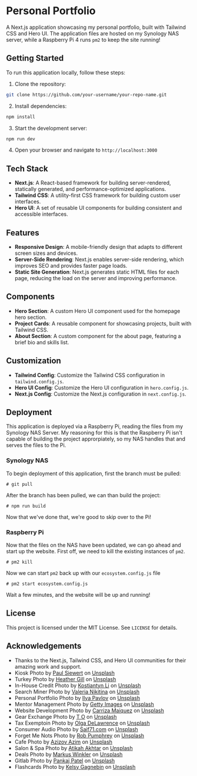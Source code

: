 # Personal Portfolio

A Next.js application showcasing my personal portfolio, built with Tailwind CSS and Hero UI. The application files are hosted on my Synology NAS server, while a Raspberry Pi 4 runs `pm2` to keep the site running!

## Getting Started

To run this application locally, follow these steps:

1. Clone the repository:

```bash
git clone https://github.com/your-username/your-repo-name.git
```

2. Install dependencies:

```bash
npm install
```

3. Start the development server:

```bash
npm run dev
```

4. Open your browser and navigate to `http://localhost:3000`

## Tech Stack

- **Next.js**: A React-based framework for building server-rendered, statically generated, and performance-optimized applications.
- **Tailwind CSS**: A utility-first CSS framework for building custom user interfaces.
- **Hero UI**: A set of reusable UI components for building consistent and accessible interfaces.

## Features

- **Responsive Design**: A mobile-friendly design that adapts to different screen sizes and devices.
- **Server-Side Rendering**: Next.js enables server-side rendering, which improves SEO and provides faster page loads.
- **Static Site Generation**: Next.js generates static HTML files for each page, reducing the load on the server and improving performance.

## Components

- **Hero Section**: A custom Hero UI component used for the homepage hero section.
- **Project Cards**: A reusable component for showcasing projects, built with Tailwind CSS.
- **About Section**: A custom component for the about page, featuring a brief bio and skills list.

## Customization

- **Tailwind Config**: Customize the Tailwind CSS configuration in `tailwind.config.js`.
- **Hero UI Config**: Customize the Hero UI configuration in `hero.config.js`.
- **Next.js Config**: Customize the Next.js configuration in `next.config.js`.

## Deployment

This application is deployed via a Raspberry Pi, reading the files from my Synology NAS Server. My reasoning for this is that the Raspberry Pi isn't capable of building the project approrpiately, so my NAS handles that and serves the files to the Pi.

### Synology NAS

To begin deployment of this application, first the branch must be pulled:

```
# git pull
```

After the branch has been pulled, we can than build the project:

```
# npm run build
```

Now that we've done that, we're good to skip over to the Pi!

### Raspberry Pi

Now that the files on the NAS have been updated, we can go ahead and start up the website. First off, we need to kill the existing instances of `pm2`.

```
# pm2 kill
```

Now we can start `pm2` back up with our `ecosystem.config.js` file

```
# pm2 start ecosystem.config.js
```

Wait a few minutes, and the website will be up and running!

## License

This project is licensed under the MIT License. See `LICENSE` for details.

## Acknowledgements

- Thanks to the Next.js, Tailwind CSS, and Hero UI communities for their amazing work and support.
- Kiosk Photo by <a href="https://unsplash.com/@paul_siewert?utm_content=creditCopyText&utm_medium=referral&utm_source=unsplash">Paul Siewert</a> on <a href="https://unsplash.com/photos/a-display-case-filled-with-lots-of-drinks-QjFfLfa9qWA?utm_content=creditCopyText&utm_medium=referral&utm_source=unsplash">Unsplash</a>
- Turkey Photo by <a href="https://unsplash.com/@heathergill">Heather Gill</a> on <a href="https://unsplash.com/photos/a-group-of-chickens-in-a-fenced-in-area-o9vQS5XXaAM?utm_content=creditShareLink&utm_medium=referral&utm_source=unsplash">Unsplash</a>
- In-House Credit Photo by <a href="https://unsplash.com/@leekos">Kostiantyn Li</a> on <a href="https://unsplash.com/photos/a-house-made-out-of-money-on-a-white-background-1sCXwVoqKAw">Unsplash</a>
- Search Miner Photo by <a href="https://unsplash.com/@rlldied">Valeria Nikitina</a> on <a href="https://unsplash.com/photos/a-close-up-of-a-button-on-a-wall-n99YXHGyQj8">Unsplash</a>
- Personal Portfolio Photo by <a href="https://unsplash.com/@ilyapavlov">Ilya Pavlov</a> on <a href="https://unsplash.com/photos/monitor-showing-java-programming-OqtafYT5kTw">Unsplash</a>
- Mentor Management Photo by <a href="https://unsplash.com/@gettyimages">Getty Images</a> on <a href="https://unsplash.com/photos/group-of-people-analysis-business-accounting-working-with-individual-income-tax-return-accounting-concept-discussion-meeting-concept-iquyJ5GbsEg">Unsplash</a>
- Website Development Photo by <a href="https://unsplash.com/@carzmaiquez">Carriza Maiquez</a> on <a href="https://unsplash.com/photos/a-laptop-computer-sitting-on-top-of-a-wooden-table-IiHHmOcnnSA">Unsplash</a>
- Gear Exchange Photo by <a href="https://unsplash.com/@fiveinthemorning?utm_content=creditCopyText&utm_medium=referral&utm_source=unsplash">T O</a> on <a href="https://unsplash.com/photos/a-group-of-guitars-on-display-cuBfRZ5TA50?utm_content=creditCopyText&utm_medium=referral&utm_source=unsplash">Unsplash</a>
- Tax Exemptoin Photo by <a href="https://unsplash.com/@walkingondream?utm_content=creditCopyText&utm_medium=referral&utm_source=unsplash">Olga DeLawrence</a> on <a href="https://unsplash.com/photos/black-and-silver-pen-on-white-paper-5616whx5NdQ?utm_content=creditCopyText&utm_medium=referral&utm_source=unsplash">Unsplash</a>
- Consumer Audio Photo by <a href="https://unsplash.com/@saif71?utm_content=creditCopyText&utm_medium=referral&utm_source=unsplash">Saif71.com</a> on <a href="https://unsplash.com/photos/white-round-ornament-on-black-and-brown-surface-zaykvAcGRks?utm_content=creditCopyText&utm_medium=referral&utm_source=unsplash">Unsplash</a>
- Forget Me Nots Photo by <a href="https://unsplash.com/@robpumphrey?utm_content=creditCopyText&utm_medium=referral&utm_source=unsplash">Rob Pumphrey</a> on <a href="https://unsplash.com/photos/white-and-blue-flowers-with-green-leaves-QHWFAlp3idg?utm_content=creditCopyText&utm_medium=referral&utm_source=unsplash">Unsplash</a>
- Cafe Photo by <a href="https://unsplash.com/@abdslll?utm_content=creditCopyText&utm_medium=referral&utm_source=unsplash">Azizov Azim</a> on <a href="https://unsplash.com/photos/a-coffee-shop-with-a-neon-sign-above-it-kE7ZrYzmgNk?utm_content=creditCopyText&utm_medium=referral&utm_source=unsplash">Unsplash</a>
- Salon & Spa Photo by <a href="https://unsplash.com/@atikahakhtar?utm_content=creditCopyText&utm_medium=referral&utm_source=unsplash">Atikah Akhtar</a> on <a href="https://unsplash.com/photos/black-office-rolling-chair-beside-white-wooden-desk-hOk9aETAS7Y?utm_content=creditCopyText&utm_medium=referral&utm_source=unsplash">Unsplash</a>
- Deals Photo by <a href="https://unsplash.com/@markuswinkler?utm_content=creditCopyText&utm_medium=referral&utm_source=unsplash">Markus Winkler</a> on <a href="https://unsplash.com/photos/a-close-up-of-a-scrabble-type-word-on-a-table-wczwcPl1gEo?utm_content=creditCopyText&utm_medium=referral&utm_source=unsplash">Unsplash</a>
- Gitlab Photo by <a href="https://unsplash.com/@pankajpatel?utm_content=creditCopyText&utm_medium=referral&utm_source=unsplash">Pankaj Patel</a> on <a href="https://unsplash.com/photos/gitlab-application-screengrab-ZV_64LdGoao?utm_content=creditCopyText&utm_medium=referral&utm_source=unsplash">Unsplash</a>
- Flashcards Photo by <a href="https://unsplash.com/@kelsymichael?utm_content=creditCopyText&utm_medium=referral&utm_source=unsplash">Kelsy Gagnebin</a> on <a href="https://unsplash.com/photos/a-pair-of-glasses-8uMlIEJe6cU?utm_content=creditCopyText&utm_medium=referral&utm_source=unsplash">Unsplash</a>
